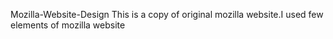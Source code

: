 Mozilla-Website-Design
This is a copy of original mozilla website.I used few elements of mozilla website
